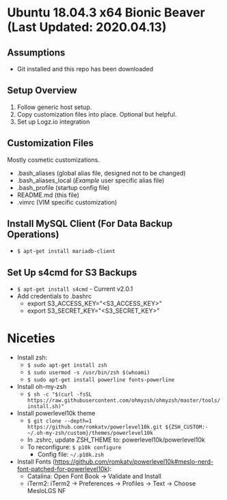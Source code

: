 # Ubuntu 18.04.3 x64 Bionic Beaver (Last Updated: 2020.04.13)

## Assumptions
* Git installed and this repo has been downloaded

## Setup Overview
1. Follow generic host setup.
2. Copy customization files into place. Optional but helpful.
3. Set up Logz.io integration

## Customization Files
Mostly cosmetic customizations.
* .bash_aliases (global alias file, designed not to be changed)
* .bash_aliases_local (*Example* user specific alias file)
* .bash_profile (startup config file)
* README.md (this file)
* .vimrc (VIM specific customization)

## Install MySQL Client (For Data Backup Operations)
* `$ apt-get install mariadb-client`

## Set Up s4cmd for S3 Backups
* `$ apt-get install s4cmd` - Current v2.0.1
* Add credentials to .bashrc
  * export S3_ACCESS_KEY="<S3_ACCESS_KEY>"
  * export S3_SECRET_KEY="<S3_SECRET_KEY>"

# Niceties
* Install zsh:
  * `$ sudo apt-get install zsh`
  * `$ sudo usermod -s /usr/bin/zsh $(whoami)`
  * `$ sudo apt-get install powerline fonts-powerline`
* Install oh-my-zsh
  * `$ sh -c "$(curl -fsSL https://raw.githubusercontent.com/ohmyzsh/ohmyzsh/master/tools/install.sh)"`
* Install powerlevel10k theme
  * `$ git clone --depth=1 https://github.com/romkatv/powerlevel10k.git ${ZSH_CUSTOM:-~/.oh-my-zsh/custom}/themes/powerlevel10k`
  * In .zshrc, update ZSH_THEME to: powerlevel10k/powerlevel10k
  * To reconfigure: `$ p10k configure`
    * Config file: `~/.p10k.zsh`
* Install Fonts (https://github.com/romkatv/powerlevel10k#meslo-nerd-font-patched-for-powerlevel10k):
  * Catalina: Open Font Book → Validate and Install
  * iTerm2: iTerm2 → Preferences → Profiles → Text → Choose MesloLGS NF
